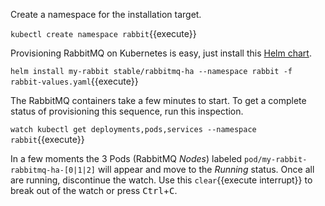 Create a namespace for the installation target.

`kubectl create namespace rabbit`{{execute}}

Provisioning RabbitMQ on Kubernetes is easy, just install this [Helm chart](https://github.com/helm/charts/tree/master/stable/rabbitmq).

`helm install my-rabbit stable/rabbitmq-ha --namespace rabbit -f rabbit-values.yaml`{{execute}}

The RabbitMQ containers take a few minutes to start. To get a complete status of provisioning this sequence, run this inspection.

`watch kubectl get deployments,pods,services --namespace rabbit`{{execute}}

In a few moments the 3 Pods (RabbitMQ _Nodes_) labeled `pod/my-rabbit-rabbitmq-ha-[0|1|2]` will appear and move to the _Running_ status. Once all are running, discontinue the watch. Use this ```clear```{{execute interrupt}} to break out of the watch or press <kbd>Ctrl</kbd>+<kbd>C</kbd>.
